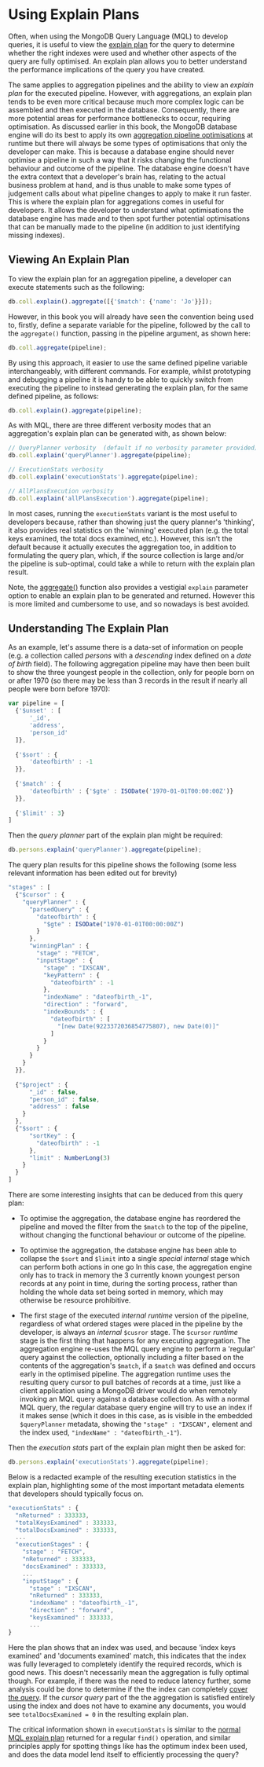# Using Explain Plans

Often, when using the MongoDB Query Language (MQL) to develop queries, it is useful to view the [explain plan](https://docs.mongodb.com/manual/reference/method/db.collection.explain/) for the query to determine whether the right indexes were used and whether other aspects of the query are fully optimised. An explain plan allows you to better understand the performance implications of the query you have created.

The same applies to aggregation pipelines and the ability to view an _explain plan_ for the executed pipeline. However, with aggregations, an explain plan tends to be even more critical because much more complex logic can be assembled and then executed in the database. Consequently, there are more potential areas for performance bottlenecks to occur, requiring optimisation. As discussed earlier in this book, the MongoDB database engine will do its best to apply its own [aggregation pipeline optimisations](https://docs.mongodb.com/manual/core/aggregation-pipeline-optimization/) at runtime but there will always be some types of optimisations that only the developer can make. This is because a database engine should never optimise a pipeline in such a way that it risks changing the functional behaviour and outcome of the pipeline. The database engine doesn't have the extra context that a developer's brain has, relating to the actual business problem at hand, and is thus unable to make some types of judgement calls about what pipeline changes to apply to make it run faster. This is where the explain plan for aggregations comes in useful for developers. It allows the developer to understand what optimisations the database engine has made and to then spot further potential optimisations that can be manually made to the pipeline (in addition to just identifying missing indexes).

## Viewing An Explain Plan

To view the explain plan for an aggregation pipeline, a developer can execute statements such as the following:

```javascript
db.coll.explain().aggregate([{'$match': {'name': 'Jo'}}]);
```

However, in this book you will already have seen the convention being used to, firstly, define a separate variable for the pipeline, followed by the call to the `aggregate()` function, passing in the pipeline argument, as shown here:

```javascript
db.coll.aggregate(pipeline);
```

By using this approach, it easier to use the same defined pipeline variable interchangeably, with different commands. For example, whilst prototyping and debugging a pipeline it is handy to be able to quickly switch from executing the pipeline to instead generating the explain plan, for the same defined pipeline, as follows:

```javascript
db.coll.explain().aggregate(pipeline);
```

As with MQL, there are three different verbosity modes that an aggregation's explain plan can be generated with, as shown below:

```javascript
// QueryPlanner verbosity  (default if no verbosity parameter provided)
db.coll.explain('queryPlanner').aggregate(pipeline);
```

```javascript
// ExecutionStats verbosity
db.coll.explain('executionStats').aggregate(pipeline);
```

```javascript
// AllPlansExecution verbosity 
db.coll.explain('allPlansExecution').aggregate(pipeline);
```

In most cases, running the `executionStats` variant is the most useful to developers because, rather than showing just the query planner's 'thinking', it also provides real statistics on the 'winning' executed plan (e.g. the total keys examined, the total docs examined, etc.). However, this isn't the default because it actually executes the aggregation too, in addition to formulating the query plan, which, if the source collection is large and/or the pipeline is sub-optimal, could take a while to return with the explain plan result.

Note, the [aggregate()](https://docs.mongodb.com/manual/reference/method/db.collection.aggregate/) function also provides a vestigial `explain` parameter option to enable an explain plan to be generated and returned. However this is more limited and cumbersome to use, and so nowadays is best avoided.


## Understanding The Explain Plan

As an example, let's assume there is a data-set of information on people (e.g. a collection called _persons_ with a _descending_ index defined on a _date of birth_ field). The following aggregation pipeline may have then been built to show the three youngest people in the collection, only for people born on or after 1970 (so there may be less than 3 records in the result if nearly all people were born before 1970):

```javascript
var pipeline = [
  {'$unset' : [
      '_id',
      'address',
      'person_id'
  ]},
  
  {'$sort' : {
      'dateofbirth' : -1
  }},
  
  {'$match' : {
      'dateofbirth' : {'$gte' : ISODate('1970-01-01T00:00:00Z')}
  }},
  
  {'$limit' : 3}
]
```

Then the _query planner_ part of the explain plan might be required:

```javascript
db.persons.explain('queryPlanner').aggregate(pipeline);
```

The query plan results for this pipeline shows the following (some less relevant information has been edited out for brevity)

```javascript
"stages" : [
  {"$cursor" : {
    "queryPlanner" : {
      "parsedQuery" : {
        "dateofbirth" : {
          "$gte" : ISODate("1970-01-01T00:00:00Z")
        }
      },
      "winningPlan" : {
        "stage" : "FETCH",
        "inputStage" : {
          "stage" : "IXSCAN",
          "keyPattern" : {
            "dateofbirth" : -1
          },
          "indexName" : "dateofbirth_-1",
          "direction" : "forward",
          "indexBounds" : {
            "dateofbirth" : [
              "[new Date(9223372036854775807), new Date(0)]"
            ]
          }
        }
      }
    }
  }},
  
  {"$project" : {
      "_id" : false,
      "person_id" : false,
      "address" : false
    }
  },
  {"$sort" : {
      "sortKey" : {
        "dateofbirth" : -1
      },
      "limit" : NumberLong(3)
    }
  }
]
```

There are some interesting insights that can be deduced from this query plan:

 * To optimise the aggregation, the database engine has reordered the pipeline and moved the filter from the `$match` to the top of the pipeline, without changing the functional behaviour or outcome of the pipeline.
 
 * To optimise the aggregation, the database engine has been able to collapse the `$sort` and `$limit` into a single _special internal_ stage which can perform both actions in one go In this case, the aggregation engine only has to track in memory the 3 currently known youngest person records at any point in time, during the sorting process, rather than holding the whole data set being sorted in memory, which may otherwise be resource prohibitive.
 
 * The first stage of the executed _internal runtime_ version of the pipeline, regardless of what ordered stages were placed in the pipeline by the developer, is always an _internal_ `$cusror` stage. The `$cursor` _runtime_ stage is the first thing that happens for any executing aggregation. The aggregation engine re-uses the MQL query engine to perform a 'regular' query against the collection, optionally including a filter based on the contents of the aggregation's `$match`, if a `$match` was defined and occurs early in the optimised pipeline. The aggregation runtime uses the resulting query cursor to pull batches of records at a time, just like a client application using a MongoDB driver would do when remotely invoking an MQL query against a database collection. As with a normal MQL query, the regular database query engine will try to use an index if it makes sense (which it does in this case, as is visible in the embedded  `$queryPlanner` metadata, showing the `"stage" : "IXSCAN",` element and the index used, `"indexName" : "dateofbirth_-1"`). 

Then the _execution stats_ part of the explain plan might then be asked for:

```javascript
db.persons.explain('executionStats').aggregate(pipeline);
```

Below is a redacted example of the resulting execution statistics in the explain plan, highlighting some of the most important metadata elements that developers should typically focus on.

```javascript
"executionStats" : {
  "nReturned" : 333333,
  "totalKeysExamined" : 333333,
  "totalDocsExamined" : 333333,
  ...
  "executionStages" : {
    "stage" : "FETCH",
    "nReturned" : 333333,
    "docsExamined" : 333333,
    ...
    "inputStage" : {
      "stage" : "IXSCAN",
      "nReturned" : 333333,
      "indexName" : "dateofbirth_-1",
      "direction" : "forward",
      "keysExamined" : 333333,
      ...
}
```

Here the plan shows that an index was used, and because 'index keys examined' and 'documents examined' match, this indicates that the index was fully leveraged to completely identify the required records, which is good news. This doesn't necessarily mean the aggregation is fully optimal though. For example, if there was the need to reduce latency further, some analysis could be done to determine if the the index can completely [cover the query](https://docs.mongodb.com/manual/core/query-optimization/#covered-query). If the _cursor query_ part of the the aggregation is satisfied entirely using the index and does not have to examine any documents, you would see `totalDocsExamined = 0` in the resulting explain plan. 

The critical information shown in `executionStats` is similar to the [normal MQL explain plan](https://docs.mongodb.com/manual/tutorial/analyze-query-plan/) returned for a regular `find()` operation, and similar principles apply for spotting things like has the optimum index been used, and does the data model lend itself to efficiently processing the query?

